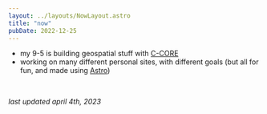 ```yaml
---
layout: ../layouts/NowLayout.astro
title: "now"
pubDate: 2022-12-25
---
```


- my 9-5 is building geospatial stuff with [C-CORE](https://c-core.ca/)
- working on many different personal sites, with different goals (but all for fun, and made using [Astro](https://astro.build/))

<br />

_last updated april 4th, 2023_
